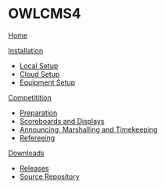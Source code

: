 # OWLCMS4
[Home](index.md)

[Installation]()

+	[Local Setup](LocalSetup.md)
+	[Cloud Setup](Heroku.md)
+	[Equipment Setup](EquipmentSetup.md)

[Competitition]()

+	[Preparation](Preparation.md)
+	[Scoreboards and Displays](Displays.md)
+	[Announcing, Marshalling and Timekeeping](Announcing.md)
+	[Refereeing](Refereeing.md)

[Downloads]()

+	[Releases](https://github.com/jflamy/owlcms4/releases)
+	[Source Repository](https://github.com/jflamy/owlcms4)
